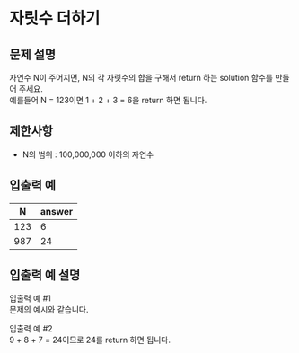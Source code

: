 # 자릿수 더하기


## 문제 설명
자연수 N이 주어지면, N의 각 자릿수의 합을 구해서 return 하는 solution 함수를 만들어 주세요.  
예를들어 N = 123이면 1 + 2 + 3 = 6을 return 하면 됩니다.

## 제한사항
- N의 범위 : 100,000,000 이하의 자연수

## 입출력 예
| N | answer |
| --- | --- |
| 123 | 6 |
| 987 | 24 |

## 입출력 예 설명
입출력 예 #1  
문제의 예시와 같습니다.

입출력 예 #2  
9 + 8 + 7 = 24이므로 24를 return 하면 됩니다.
